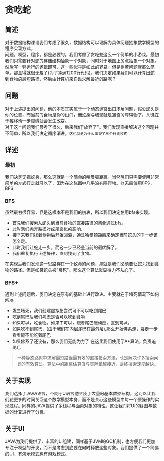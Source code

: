 # 贪吃蛇

## 简述
对于数据结构课设我们考虑了很久，数据结构可以理解为具体问题抽象数学模型的程序实现方式。   
问题，模型，程序。都是必要的。我们考虑了贪吃蛇这么一个简单的小游戏。最初我们只需要针对蛇的存储结构抽象一个对象，同时对于地图上的点抽象一个对象。然后写一套运行的逻辑即可，这一些似乎是如此的容易。但是倘若问题就那么简单。那显得就很无趣了(为了凑满1200行代码)。我们决定如果我们可以计算出蛇到食物的最短路径，然后由计算机来自动求解最近的路呢？
## 问题
对于上述提出的问题，他的本质其实属于一个动态迷宫出口求解问题，假设蛇头是你的位置，而当前的食物是你的出口，而蛇身与墙壁就是迷宫的障碍物了。关键在于每移动一步障碍就会发生改变。   
对于这个问题我们思考了很久，后来我们"放弃了"。我们发现直接解决这个问题并不简单，所以我们决定循序渐进。`这也就是为什么出现了三个行走模式`
## 详述
### 最初
我们决定无视蛇身，那么这就是一个简单的哈曼顿距离。当然我们只需要使用非常简单的方式行走就可以了，因为在这张图中几乎没有障碍物。也无需使用DFS、BFS
### BFS
虽然最初很容易，但是这根本不是我们的初衷，所以我们决定使用bfs来实现。
+ 首先我们搜索从蛇头到当前食物的直接路径的集合通过bfs。
+ 此时我们抛弃路径对蛇尾变化的影响。
+ 接下来我们找到食物后开始回溯，通过哈曼顿距离来确定当前蛇头的下一步该怎么走。
+ 此时我们让蛇走一步，而这一步已经是当前的最优解了。
+ 我们重复执行上述操作，直到找到了食物。

在实现后我们发现这一思路存在一个致命的问题，那就是我们必须要让蛇头找到食物的路径。但是如果蛇头被"堵死"。那么这个算法就显得力不从心了。
### BFS+ 
遇到上述问题后，我们决定在原有的基础上进行改进。主要就在于堵死情况下如何解决
+ 发生堵死，我们创建虚拟蛇尝试可不可以吃到尾巴
+ 吃到尾巴后我们考虑是否可以吃到食物
+ 如果可以，吃食物。如果不可以，跟着尾巴继续走，直到可以。
+ 如果吃不到尾巴，(由于我们在内层尾巴在最外层),那么开始佛系走，每走一步看看能不能吃到尾巴
+ 如果佛系了还没有，那么我们无能为力了
在这里我们使用了A*算法，负责追尾巴
>一种静态路网中求解最短路径最有效的直接搜索方法，也是解决许多搜索问题的有效算法。算法中的距离估算值与实际值越接近，最终搜索速度越快。

## 关于实现
我们选择了JAVA语言，不同于C语言他封装了大量的基本数据结构，这可以让我们花更多的时间关系这个数学模型本身，而不是关心这些模型中每一个原操作的实现过程。同样的JAVA提供了多线程与面向对象的特性。这让我们将UI的绘图与数据的计算进行了分离。

## 关于UI
JAVA为我们提供了，丰富的UI组建，同样基于JVM的GC机制，也方便我们更加专注于模型的开发，而不是考虑到底要在何时释放这些对象。我们提供了一个简易的UI，有演示模式也有游戏模式。
